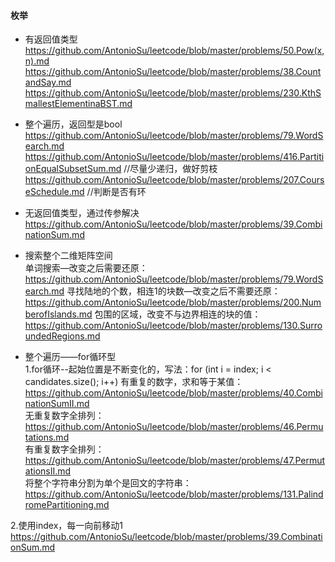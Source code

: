 #### **枚举**

* 有返回值类型  
https://github.com/AntonioSu/leetcode/blob/master/problems/50.Pow(x,n).md  
https://github.com/AntonioSu/leetcode/blob/master/problems/38.CountandSay.md  
https://github.com/AntonioSu/leetcode/blob/master/problems/230.KthSmallestElementinaBST.md

* 整个遍历，返回型是bool  
https://github.com/AntonioSu/leetcode/blob/master/problems/79.WordSearch.md
https://github.com/AntonioSu/leetcode/blob/master/problems/416.PartitionEqualSubsetSum.md //尽量少递归，做好剪枝 
https://github.com/AntonioSu/leetcode/blob/master/problems/207.CourseSchedule.md  //判断是否有环

* 无返回值类型，通过传参解决
https://github.com/AntonioSu/leetcode/blob/master/problems/39.CombinationSum.md

* 搜索整个二维矩阵空间  
单词搜索—改变之后需要还原：https://github.com/AntonioSu/leetcode/blob/master/problems/79.WordSearch.md
寻找陆地的个数，相连1的块数—改变之后不需要还原：https://github.com/AntonioSu/leetcode/blob/master/problems/200.NumberofIslands.md
包围的区域，改变不与边界相连的块的值：https://github.com/AntonioSu/leetcode/blob/master/problems/130.SurroundedRegions.md  


* 整个遍历——for循环型  
1.for循环--起始位置是不断变化的，写法：for (int i = index; i < candidates.size(); i++) 
有重复的数字，求和等于某值：https://github.com/AntonioSu/leetcode/blob/master/problems/40.CombinationSumII.md  
无重复数字全排列：https://github.com/AntonioSu/leetcode/blob/master/problems/46.Permutations.md  
有重复数字全排列：https://github.com/AntonioSu/leetcode/blob/master/problems/47.PermutationsII.md  
将整个字符串分割为单个是回文的字符串：https://github.com/AntonioSu/leetcode/blob/master/problems/131.PalindromePartitioning.md   


2.使用index，每一向前移动1
https://github.com/AntonioSu/leetcode/blob/master/problems/39.CombinationSum.md